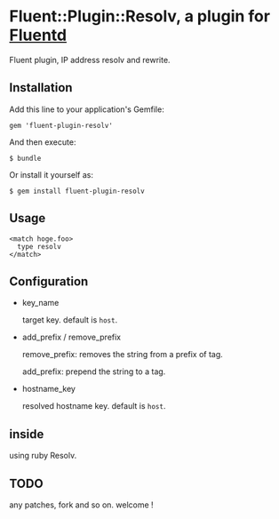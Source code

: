 Fluent::Plugin::Resolv, a plugin for [Fluentd](http://fluentd.org)
======================

Fluent plugin, IP address resolv and rewrite.


Installation
------------

Add this line to your application's Gemfile:

    gem 'fluent-plugin-resolv'

And then execute:

    $ bundle

Or install it yourself as:

    $ gem install fluent-plugin-resolv


Usage
-----

	<match hoge.foo>
	  type resolv
	</match>


Configuration
-------------

- key_name

  target key. default is `host`.

- add_prefix / remove_prefix

  remove_prefix: removes the string from a prefix of tag.

  add_prefix: prepend the string to a tag.

- hostname_key

  resolved hostname key. default is `host`.

inside
------

using ruby Resolv.


TODO
----

any patches, fork and so on. welcome !


